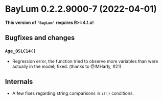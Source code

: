 




<!-- NEWS.md was auto-generated by NEWS.Rmd. Please DO NOT edit by hand!-->

# BayLum 0.2.2.9000-7 (2022-04-01)

**This version of `'BayLum'` requires R\>=4.1.x!**

## Bugfixes and changes

### `Age_OSLC14()`

-   Regression error, the function tried to observe more variables than
    were actually in the model; fixed. (thanks to @IMHarly, \#21)

## Internals

-   A few fixes regarding string comparisons in `if()` conditions.
